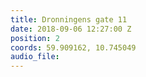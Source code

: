```yaml
---
title: Dronningens gate 11
date: 2018-09-06 12:27:00 Z
position: 2
coords: 59.909162, 10.745049
audio_file: 
---
```


